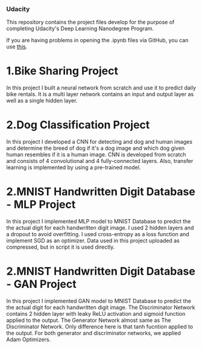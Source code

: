 ### Udacity
This repository contains the project files develop for the purpose of completing Udacity's Deep Learning Nanodegree Program. 

If you are having problems in opening the .ipynb files via GitHub, you can use [this](https://nbviewer.jupyter.org).

# 1.Bike Sharing Project

In this project I built a neural network from scratch and use it to predict daily bike rentals. It is a multi layer network contains an input and output layer as well as a single hidden layer.  

# 2.Dog Classification Project

In this project I developed a CNN for detecting and dog and human images and determine the breed of dog if it's a dog image and which dog given human resembles if it is a human image. CNN is developed from scratch and consists of 4 convolutional and 4 fully-connected layers. Also, transfer  learning is implemented by using a pre-trained model.

# 2.MNIST Handwritten Digit Database - MLP Project

In this project I implemented MLP model to MNIST Database to predict the the actual digit for each handwritten digit image. I used 2 hidden layers and a dropout to avoid overfitting. I used cross-entropy as a loss function and implement SGD as an optimizer. Data used in this project uploaded as compressed, but in script it is used directly. 

# 2.MNIST Handwritten Digit Database - GAN Project

In this project I implemented GAN model to MNIST Database to predict the the actual digit for each handwritten digit image. The Discriminator Network contains 2 hidden layer with leaky ReLU activation and sigmoid function applied to the output. The Generator Network almost same as The Discriminator Network. Only difference here is that tanh fucntion applied to the output. For both generator and discriminator networks, we applied Adam Optimizers. 
